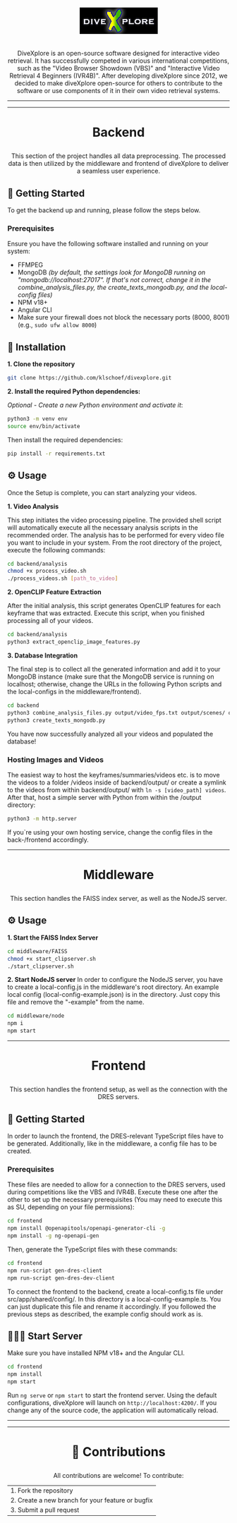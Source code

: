 # <p align="center">![Logo of diveXplore.](frontend/src/assets/diveXplore.png)</p>
<p align="center"> DiveXplore is an open-source software designed for interactive video retrieval. It has successfully competed in various international competitions, such as the "Video Browser Showdown (VBS)" and "Interactive Video Retrieval 4 Beginners (IVR4B)".
After developing diveXplore since 2012, we decided to make diveXplore open-source for others to contribute to the software or use components of it in their own video retrieval systems.</p>

---
---

# <p align="center">Backend</p>
<p align="center">This section of the project handles all data preprocessing. The processed data is then utilized by the middleware and frontend of diveXplore to deliver a seamless user experience.</p>

## 🚀 Getting Started 
To get the backend up and running, please follow the steps below.

### Prerequisites
Ensure you have the following software installed and running on your system:
- FFMPEG
- MongoDB _(by default, the settings look for MongoDB running on "mongodb://localhost:27017". If that's not correct, change it in the combine_analysis_files.py, the create_texts_mongodb.py, and the local-config files)_
- NPM v18+
- Angular CLI
- Make sure your firewall does not block the necessary ports (8000, 8001) (e.g., `sudo ufw allow 8000`)

## 🔨 Installation
**1. Clone the repository**

```bash
git clone https://github.com/klschoef/divexplore.git
```
**2. Install the required Python dependencies:**

_Optional - Create a new Python environment and activate it_:
```bash
python3 -m venv env
source env/bin/activate
```
Then install the required dependencies:

```bash
pip install -r requirements.txt
```

## ⚙️ Usage
Once the Setup is complete, you can start analyzing your videos.

**1. Video Analysis**
   
This step initiates the video processing pipeline. The provided shell script will automatically execute all the necessary analysis scripts in the recommended order.
The analysis has to be performed for every video file you want to include in your system. From the root directory of the project, execute the following commands:
```bash
cd backend/analysis
chmod +x process_video.sh
./process_videos.sh [path_to_video]
```
**2. OpenCLIP Feature Extraction**

After the initial analysis, this script generates OpenCLIP features for each keyframe that was extracted. Execute this script, when you finished processing all of your videos.
```bash
cd backend/analysis
python3 extract_openclip_image_features.py
```
**3. Database Integration**

The final step is to collect all the generated information and add it to your MongoDB instance (make sure that the MongoDB service is running on localhost; otherwise, change the URLs in the following Python scripts and the local-configs in the middleware/frontend).
```bash
cd backend
python3 combine_analysis_files.py output/video_fps.txt output/scenes/ output/ocr/ output/asr/ output/summaries/
python3 create_texts_mongodb.py
```
You have now successfully analyzed all your videos and populated the database!

### Hosting Images and Videos
The easiest way to host the keyframes/summaries/videos etc. is to move the videos to a folder /videos inside of backend/output/ or create a symlink to the videos from within backend/output/ with `ln -s [video_path] videos`. After that, host a simple server with Python from within the /output directory:
```bash
python3 -m http.server
```
If you`re using your own hosting service, change the config files in the back-/frontend accordingly.

---

# <p align="center">Middleware</p>
<p align="center">This section handles the FAISS index server, as well as the NodeJS server.</p>

## ⚙️ Usage
**1. Start the FAISS Index Server**
```bash
cd middleware/FAISS
chmod +x start_clipserver.sh
./start_clipserver.sh
```
**2. Start NodeJS server**
In order to configure the NodeJS server, you have to create a local-config.js in the middleware's root directory. 
An example local config (local-config-example.json) is in the directory. Just copy this file and remove the "-example" from the name.
```bash
cd middleware/node
npm i
npm start
```
---

# <p align="center">Frontend</p>
<p align="center">This section handles the frontend setup, as well as the connection with the DRES servers.</p>

## 🚀 Getting Started
In order to launch the frontend, the DRES-relevant TypeScript files have to be generated. Additionally, like in the middleware, a config file has to be created.

### Prerequisites
These files are needed to allow for a connection to the DRES servers, used during competitions like the VBS and IVR4B. Execute these one after the other to set up the necessary prerequisites (You may need to execute this as SU, depending on your file permissions):
```bash
cd frontend
npm install @openapitools/openapi-generator-cli -g
npm install -g ng-openapi-gen
```

Then, generate the TypeScript files with these commands:
```bash
cd frontend
npm run-script gen-dres-client
npm run-script gen-dres-dev-client
```
To connect the frontend to the backend, create a local-config.ts file under src/app/shared/config/. In this directory is a local-config-example.ts. You can just duplicate this file and rename it accordingly. If you followed the previous steps as described, the example config should work as is. 

## 🏃‍♀️‍➡️ Start Server 
Make sure you have installed NPM v18+ and the Angular CLI.

```bash
cd frontend
npm install
npm start
```
Run `ng serve` or `npm start` to start the frontend server. Using the default configurations, diveXplore will launch on `http://localhost:4200/`. If you change any of the source code, the application will automatically reload.

---
---

# <p align="center">🤝 Contributions</p>

<p align="center">All contributions are welcome! To contribute:</p>

<table align="center">
  <tr><td align="left">1. Fork the repository</td></tr>
  <tr><td align="left">2. Create a new branch for your feature or bugfix</td></tr>
  <tr><td align="left">3. Submit a pull request</td></tr>
</table>



